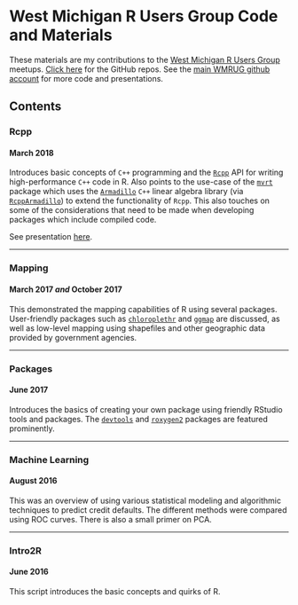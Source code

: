 West Michigan R Users Group Code and Materials
==============================================

These materials are my contributions to the [West Michigan R Users Group](https://www.meetup.com/West-Michigan-R-Users-Group/) meetups. [Click here](https://github.com/pegeler/WMRUG) for the GitHub repos. See the [main WMRUG github account](https://github.com/WestMichiganRUserGroup) for more code and presentations.

Contents
--------

### Rcpp
#### March 2018
Introduces basic concepts of `C++` programming and the [`Rcpp`](https://github.com/RcppCore/Rcpp) API for writing high-performance `C++` code in R. Also points to the use-case of the [`mvrt`](https://github.com/pegeler/mvrt) package which uses the [`Armadillo`](https://github.com/conradsnicta/armadillo) `C++` linear algebra library (via [`RcppArmadillo`](https://github.com/RcppCore/RcppArmadillo)) to extend the functionality of `Rcpp`. This also touches on some of the considerations that need to be made when developing packages which include compiled code.

See presentation [here](https://pegeler.github.io/WMRUG/rcpp.html).

---

### Mapping 
#### March 2017 *and* October 2017
This demonstrated the mapping capabilities of R using several packages. User-friendly packages such as [`chloroplethr`](https://github.com/trulia/choroplethr) and [`ggmap`](https://github.com/dkahle/ggmap) are discussed, as well as low-level mapping using shapefiles and other geographic data provided by government agencies.

---

### Packages
#### June 2017
Introduces the basics of creating your own package using friendly RStudio tools and packages. The [`devtools`](https://github.com/r-lib/devtools) and [`roxygen2`](https://github.com/klutometis/roxygen) packages are featured prominently.

---

### Machine Learning 
#### August 2016
This was an overview of using various statistical modeling and algorithmic techniques to predict credit defaults. The different methods were compared using ROC curves. There is also a small primer on PCA.

---

### Intro2R
#### June 2016
This script introduces the basic concepts and quirks of R.
